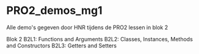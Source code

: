 # PRO2_demos_mg1
Alle demo's gegeven door HNR tijdens de PRO2 lessen in blok 2

Blok 2
B2L1: Functions and Arguments
B2L2: Classes, Instances, Methods and Constructors
B2L3: Getters and Setters
